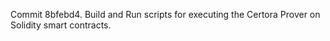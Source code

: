 Commit 8bfebd4.                    Build and Run scripts for executing the Certora Prover on Solidity smart contracts.